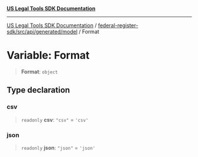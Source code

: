 [**US Legal Tools SDK Documentation**](../../../../../../README.md)

***

[US Legal Tools SDK Documentation](../../../../../../README.md) / [federal-register-sdk/src/api/generated/model](../README.md) / Format

# Variable: Format

> **Format**: `object`

## Type declaration

### csv

> `readonly` **csv**: `"csv"` = `'csv'`

### json

> `readonly` **json**: `"json"` = `'json'`
